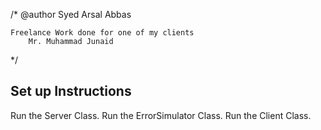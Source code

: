 /*
	@author Syed Arsal Abbas

	Freelance Work done for one of my clients 
	    Mr. Muhammad Junaid  
*/

Set up Instructions
------------------
Run the Server Class. 
Run the ErrorSimulator Class. 
Run the Client Class.
